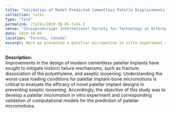 ```yaml
---
title: "Validation of Model-Predicted Cementless Patella Displacements During Lunging"
collection: talks
type: "Talk"
permalink: /talks/2019-10-05-talk-3
venue: "32<sup>nd</sup> International Society for Technology in Arthroplasty"
date: 2019-10-05
location: "Toronto, Canada"
excerpt: Here we presented a patellar micromotion in vitro experiment and corresponding validation of computational models for the prediction of patellar micromotions.
---
```

**Description:**<br>
Improvements in the design of modern cementless patellar implants have sought to mitigate historic failure mechanisms, such as fracture, dissociation of the polyethylene, and aseptic loosening. Understanding the worst-case loading conditions for patellar implant-bone micromotions is critical to evaluate the efficacy of novel patellar implant designs in preventing aseptic loosening. Accordingly, the objective of this study was to develop a patellar micromotion in vitro experiment and corresponding validation of computational models for the prediction of patellar micromotions.
